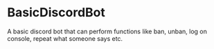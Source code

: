# BasicDiscordBot
A basic discord bot that can perform functions like ban, unban, log on console, repeat what someone says etc.
